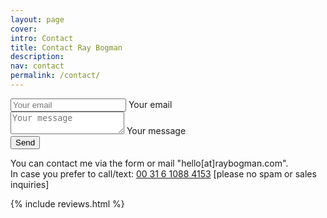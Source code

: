 ```yaml
---
layout: page
cover:
intro: Contact
title: Contact Ray Bogman
description:
nav: contact
permalink: /contact/
---
```


<main class="flex flex-wrap justify-around align-item items-center" markdown="0">
<form method="post" action-xhr="https://www.getform.org/f/68a938b3-bb23-4c55-929c-ab0639504921" target="_top">

  <div class="flex flex-column items-center">
    <div class="ampstart-input inline-block relative m0 p0 mb3 ">
      <input type="email" name="email" id="ip1" class="block border-none p0 m0 user-valid valid" placeholder="Your email">
      <label for="ip1" class="absolute top-0 right-0 bottom-0 left-0" aria-hidden="true">Your email</label>
    </div>
  </div>  
  <div class="ampstart-input inline-block relative m0 p0 mb3 ">
    <textarea name="message" class="block border-none p0 m0 user-valid valid" id="ip2" placeholder="Your message"></textarea>
    <label for="ip2" class="absolute top-0 right-0 bottom-0 left-0" aria-hidden="true">Your message</label>
  </div>
  <div>
    <button id="sendBtn" class="ampstart-btn" type="submit">Send</button>
  </div>
</form>
<p>You can contact me via the form or mail "hello[at]raybogman.com".
<br>In case you prefer to call/text: <a href="tel:0031610884153">00 31 6 1088 4153</a> [please no spam or sales inquiries]
</p>
</main>

{% include reviews.html %}
